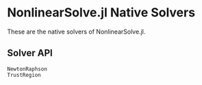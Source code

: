 # NonlinearSolve.jl Native Solvers

These are the native solvers of NonlinearSolve.jl.

## Solver API

```@docs
NewtonRaphson
TrustRegion
```
